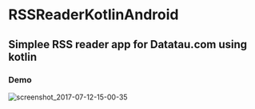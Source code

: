 # RSSReaderKotlinAndroid
## Simplee RSS reader app for Datatau.com using kotlin

### Demo

![screenshot_2017-07-12-15-00-35](https://user-images.githubusercontent.com/15515106/28111798-5064ea74-6714-11e7-87d5-f5677bc0028e.png)
